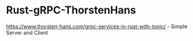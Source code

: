 # Rust-gRPC-ThorstenHans
https://www.thorsten-hans.com/grpc-services-in-rust-with-tonic/ - Simple Server and Client
